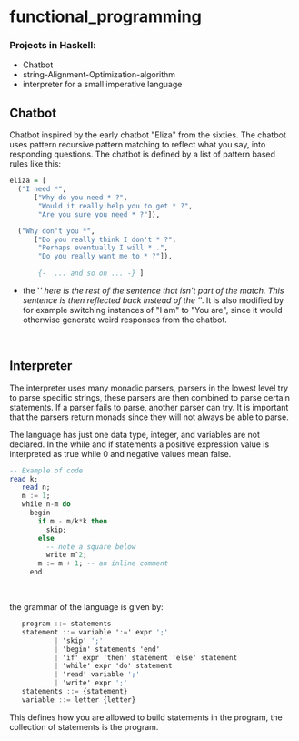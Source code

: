 # functional_programming

### Projects in Haskell:
- Chatbot
- string-Alignment-Optimization-algorithm
- interpreter for a small imperative language


## Chatbot
Chatbot inspired by the early chatbot "Eliza" from the sixties. The chatbot uses pattern recursive pattern matching to reflect what you say, into responding questions. The chatbot is defined by a list of pattern based rules like this:

```haskell
eliza = [
  ("I need *",
      ["Why do you need * ?",
       "Would it really help you to get * ?",
       "Are you sure you need * ?"]),

  ("Why don't you *",
      ["Do you really think I don't * ?",
       "Perhaps eventually I will * .",
       "Do you really want me to * ?"]),
       
       {-  ... and so on ... -} ]
```
- the '*' here is the rest of the sentence that isn't part of the match. This sentence is then reflected back instead of the '*'. It is also modified by for example switching instances of "I am" to "You are", since it would otherwise generate weird responses from the chatbot.

<br>

## Interpreter

The interpreter uses many monadic parsers, parsers in the lowest level try to parse specific strings, these parsers are then combined to parse certain statements. If a parser fails to parse, another parser can try. It is important that the parsers return monads since they will not always be able to parse.

The language has just one data type, integer, and variables are not declared. In the while and if statements a positive expression value is interpreted as true while 0 and negative values mean false.

```haskell
-- Example of code
read k;
   read n;
   m := 1;
   while n-m do
     begin
       if m - m/k*k then
         skip;
       else
         -- note a square below
         write m^2;
       m := m + 1; -- an inline comment 
     end
```
<br>

the grammar of the language is given by:
```haskell
   program ::= statements
   statement ::= variable ':=' expr ';'
           | 'skip' ';'
           | 'begin' statements 'end'
           | 'if' expr 'then' statement 'else' statement
           | 'while' expr 'do' statement
           | 'read' variable ';'
           | 'write' expr ';'
   statements ::= {statement}
   variable ::= letter {letter}
```
This defines how you are allowed to build statements in the program, the collection of statements is the program.




